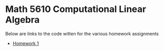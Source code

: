 # Math 5610 Computational Linear Algebra
Below are links to the code witten for the various homework assignments
* [Homework 1](./HomeWork1)

